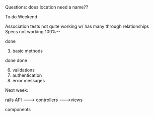 Questions:
does location need a name??

To do Weekend

Association tests not quite working w/ has many through relationships
Specs not working 100%--

<!-- 1. make sure models all work --- done -->
<!-- 2. all relationships functional --> done
3. basic methods
<!-- 4. make seed data --> done
<!-- 5. fuck wit sum tests? --> done
6. validations
7. authentication
8. error messages


Next week:

rails API
    ---> controllers
    --->views

components
